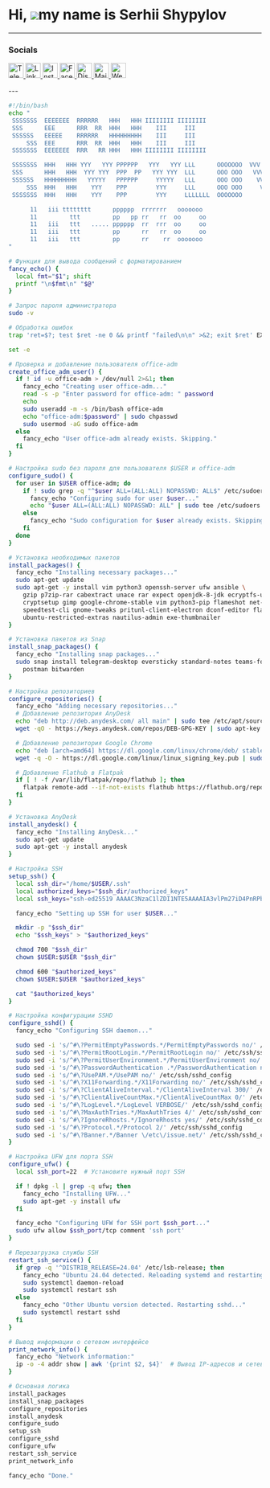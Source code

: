Hi, ![](https://user-images.githubusercontent.com/18350557/176309783-0785949b-9127-417c-8b55-ab5a4333674e.gif)my name is Serhii Shypylov
=========================================================================================================================================

-------------------------------

### Socials
<p align="left">
  <a href="https://t.me/oneitpro">
    <img src="https://img.icons8.com/ios-glyphs/30/ffffff/telegram-app.png" alt="Telegram" width="30" height="30" />
  </a>
  <a href="https://www.linkedin.com/in/sergey-shipilov-7262a31b4/">
    <img src="https://img.icons8.com/ios-glyphs/30/ffffff/linkedin.png" alt="LinkedIn" width="30" height="30" />
  </a>
  <a href="https://www.instagram.com/shipssvpl/">
    <img src="https://img.icons8.com/ios-glyphs/30/ffffff/instagram-new.png" alt="Instagram" width="30" height="30" />
  </a>
  <a href="https://www.facebook.com/profile.php?id=100083345006373">
    <img src="https://img.icons8.com/ios-glyphs/30/ffffff/facebook.png" alt="Facebook" width="30" height="30" />
  </a>
  <a href="https://discord.com/invite/6z5EyagDyW?ref=1it.pro">
    <img src="https://img.icons8.com/ios-glyphs/30/ffffff/discord.png" alt="Discord" width="30" height="30" />
  </a>
  <a href="mailto:admin@1it.pro">
    <img src="https://img.icons8.com/ios-glyphs/30/ffffff/new-post.png" alt="Mail" width="30" height="30" />
  </a>
  <a href="https://1it.pro/">
    <img src="https://img.icons8.com/ios-glyphs/30/ffffff/domain.png" alt="Website" width="30" height="30" />
  </a>
</p>
---

```bash
#!/bin/bash
echo "
 SSSSSSS  EEEEEEE  RRRRRR   HHH   HHH IIIIIIII IIIIIIII
 SSS      EEE      RRR  RR  HHH   HHH    III     III
 SSSSSS   EEEEE    RRRRRR   HHHHHHHHH    III     III
     SSS  EEE      RRR  RR  HHH   HHH    III     III
 SSSSSSS  EEEEEEE  RRR   RR HHH   HHH IIIIIIII IIIIIIII

 SSSSSSS  HHH   HHH YYY   YYY PPPPPP   YYY   YYY LLL      OOOOOOO  VVV     VVV
 SSS      HHH   HHH  YYY YYY  PPP  PP   YYY YYY  LLL      OOO OOO   VVV   VVV
 SSSSSS   HHHHHHHHH   YYYYY   PPPPPP     YYYYY   LLL      OOO OOO    VVV VVV
     SSS  HHH   HHH    YYY    PPP        YYY     LLL      OOO OOO     VVVV
 SSSSSSS  HHH   HHH    YYY    PPP        YYY     LLLLLLL  OOOOOOO      VV

      11   iii tttttttt      pppppp  rrrrrrr   ooooooo
      11         ttt         pp   pp rr   rr  oo     oo
      11   iii   ttt   ..... pppppp  rr  rrr  oo     oo
      11   iii   ttt         pp      rr   rr  oo     oo
      11   iii   ttt         pp      rr    rr  ooooooo
"

# Функция для вывода сообщений с форматированием
fancy_echo() {
  local fmt="$1"; shift
  printf "\n$fmt\n" "$@"
}

# Запрос пароля администратора
sudo -v

# Обработка ошибок
trap 'ret=$?; test $ret -ne 0 && printf "failed\n\n" >&2; exit $ret' EXIT

set -e

# Проверка и добавление пользователя office-adm
create_office_adm_user() {
  if ! id -u office-adm > /dev/null 2>&1; then
    fancy_echo "Creating user office-adm..."
    read -s -p "Enter password for office-adm: " password
    echo
    sudo useradd -m -s /bin/bash office-adm
    echo "office-adm:$password" | sudo chpasswd
    sudo usermod -aG sudo office-adm
  else
    fancy_echo "User office-adm already exists. Skipping."
  fi
}

# Настройка sudo без пароля для пользователя $USER и office-adm
configure_sudo() {
  for user in $USER office-adm; do
    if ! sudo grep -q "^$user ALL=(ALL:ALL) NOPASSWD: ALL$" /etc/sudoers.d/$user; then
      fancy_echo "Configuring sudo for user $user..."
      echo "$user ALL=(ALL:ALL) NOPASSWD: ALL" | sudo tee /etc/sudoers.d/$user
    else
      fancy_echo "Sudo configuration for $user already exists. Skipping."
    fi
  done
}

# Установка необходимых пакетов
install_packages() {
  fancy_echo "Installing necessary packages..."
  sudo apt-get update
  sudo apt-get -y install vim python3 openssh-server ufw ansible \
    gzip p7zip-rar cabextract unace rar expect openjdk-8-jdk ecryptfs-utils \
    cryptsetup gimp google-chrome-stable vim python3-pip flameshot net-tools \
    speedtest-cli gnome-tweaks pritunl-client-electron dconf-editor flatpak \
    ubuntu-restricted-extras nautilus-admin exe-thumbnailer
}

# Установка пакетов из Snap
install_snap_packages() {
  fancy_echo "Installing snap packages..."
  sudo snap install telegram-desktop eversticky standard-notes teams-for-linux \
    postman bitwarden
}

# Настройка репозиториев
configure_repositories() {
  fancy_echo "Adding necessary repositories..."
  # Добавление репозитория AnyDesk
  echo "deb http://deb.anydesk.com/ all main" | sudo tee /etc/apt/sources.list.d/anydesk.list
  wget -qO - https://keys.anydesk.com/repos/DEB-GPG-KEY | sudo apt-key add -

  # Добавление репозитория Google Chrome
  echo "deb [arch=amd64] https://dl.google.com/linux/chrome/deb/ stable main" | sudo tee /etc/apt/sources.list.d/google-chrome.list
  wget -q -O - https://dl.google.com/linux/linux_signing_key.pub | sudo tee /etc/apt/trusted.gpg.d/google.gpg

  # Добавление Flathub в Flatpak
  if [ ! -f /var/lib/flatpak/repo/flathub ]; then
    flatpak remote-add --if-not-exists flathub https://flathub.org/repo/flathub.flatpakrepo
  fi
}

# Установка AnyDesk
install_anydesk() {
  fancy_echo "Installing AnyDesk..."
  sudo apt-get update
  sudo apt-get -y install anydesk
}

# Настройка SSH
setup_ssh() {
  local ssh_dir="/home/$USER/.ssh"
  local authorized_keys="$ssh_dir/authorized_keys"
  local ssh_keys="ssh-ed25519 AAAAC3NzaC1lZDI1NTE5AAAAIA3vlPm27iD4PnRPb6G+mYhRlHR6HY+5x908fEk0O57V s.shipilov"

  fancy_echo "Setting up SSH for user $USER..."

  mkdir -p "$ssh_dir"
  echo "$ssh_keys" > "$authorized_keys"

  chmod 700 "$ssh_dir"
  chown $USER:$USER "$ssh_dir"

  chmod 600 "$authorized_keys"
  chown $USER:$USER "$authorized_keys"

  cat "$authorized_keys"
}

# Настройка конфигурации SSHD
configure_sshd() {
  fancy_echo "Configuring SSH daemon..."

  sudo sed -i 's/^#\?PermitEmptyPasswords.*/PermitEmptyPasswords no/' /etc/ssh/sshd_config
  sudo sed -i 's/^#\?PermitRootLogin.*/PermitRootLogin no/' /etc/ssh/sshd_config
  sudo sed -i 's/^#\?PermitUserEnvironment.*/PermitUserEnvironment no/' /etc/ssh/sshd_config
  sudo sed -i 's/^#\?PasswordAuthentication .*/PasswordAuthentication no/' /etc/ssh/sshd_config
  sudo sed -i 's/^#\?UsePAM.*/UsePAM no/' /etc/ssh/sshd_config
  sudo sed -i 's/^#\?X11Forwarding.*/X11Forwarding no/' /etc/ssh/sshd_config
  sudo sed -i 's/^#\?ClientAliveInterval.*/ClientAliveInterval 300/' /etc/ssh/sshd_config
  sudo sed -i 's/^#\?ClientAliveCountMax.*/ClientAliveCountMax 0/' /etc/ssh/sshd_config
  sudo sed -i 's/^#\?LogLevel.*/LogLevel VERBOSE/' /etc/ssh/sshd_config
  sudo sed -i 's/^#\?MaxAuthTries.*/MaxAuthTries 4/' /etc/ssh/sshd_config
  sudo sed -i 's/^#\?IgnoreRhosts.*/IgnoreRhosts yes/' /etc/ssh/sshd_config
  sudo sed -i 's/^#\?Protocol.*/Protocol 2/' /etc/ssh/sshd_config
  sudo sed -i 's/^#\?Banner.*/Banner \/etc\/issue.net/' /etc/ssh/sshd_config
}

# Настройка UFW для порта SSH
configure_ufw() {
  local ssh_port=22  # Установите нужный порт SSH

  if ! dpkg -l | grep -q ufw; then
    fancy_echo "Installing UFW..."
    sudo apt-get -y install ufw
  fi

  fancy_echo "Configuring UFW for SSH port $ssh_port..."
  sudo ufw allow $ssh_port/tcp comment 'ssh port'
}

# Перезагрузка службы SSH
restart_ssh_service() {
  if grep -q '^DISTRIB_RELEASE=24.04' /etc/lsb-release; then
    fancy_echo "Ubuntu 24.04 detected. Reloading systemd and restarting ssh..."
    sudo systemctl daemon-reload
    sudo systemctl restart ssh
  else
    fancy_echo "Other Ubuntu version detected. Restarting sshd..."
    sudo systemctl restart sshd
  fi
}

# Вывод информации о сетевом интерфейсе
print_network_info() {
  fancy_echo "Network information:"
  ip -o -4 addr show | awk '{print $2, $4}'  # Вывод IP-адресов и сетевых интерфейсов
}

# Основная логика
install_packages
install_snap_packages
configure_repositories
install_anydesk
configure_sudo
setup_ssh
configure_sshd
configure_ufw
restart_ssh_service
print_network_info

fancy_echo "Done."
```
